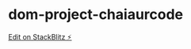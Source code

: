 # dom-project-chaiaurcode

[Edit on StackBlitz ⚡️](https://stackblitz.com/edit/dom-project-chaiaurcode-5vduwb)